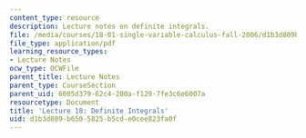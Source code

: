 ```yaml
---
content_type: resource
description: Lecture notes on definite integrals.
file: /media/courses/18-01-single-variable-calculus-fall-2006/d1b3d809b6505825b5cde0cee823fa0f_lec18.pdf
file_type: application/pdf
learning_resource_types:
- Lecture Notes
ocw_type: OCWFile
parent_title: Lecture Notes
parent_type: CourseSection
parent_uid: 6005d379-62c4-200a-f129-7fe3c6e6007a
resourcetype: Document
title: 'Lecture 18: Definite Integrals'
uid: d1b3d809-b650-5825-b5cd-e0cee823fa0f
---
```

